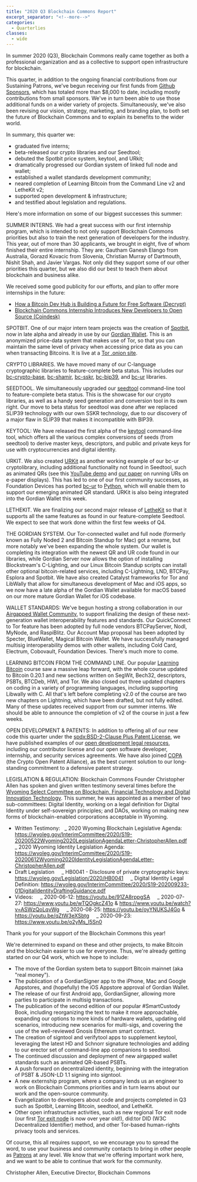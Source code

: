 ```yaml
---
title: "2020 Q3 Blockchain Commons Report"
excerpt_separator: "<!--more-->"
categories:
  - Quarterlies
classes:
  - wide
---
```


In summer 2020 (Q3), Blockchain Commons really came together as both a professional organization and as a collective to support open infrastructure for blockchain.

This quarter, in addition to the ongoing financial contributions from our Sustaining Patrons, we've begun receiving our first funds from [Github Sponsors](https://github.com/sponsors/BlockchainCommons), which has totaled more than $8,000 to date, including mostly contributions from small sponsors. We've in turn been able to use those additional funds on a wider variety of projects. Simultaneously, we've also been revising our vision, strategy, marketing, and branding plan, to both set the future of Blockchain Commons and to explain its benefits to the wider world.

<!--more-->

In summary, this quarter we:

- graduated five interns;
- beta-released our crypto libraries and our Seedtool;
- debuted the Spotbit price system, keytool, and URkit;
- dramatically progressed our Gordian system of linked full node and wallet;
- established a wallet standards development community;
- neared completion of Learning Bitcoin from the Command Line v2 and LetheKit v2;
- supported open development & infrastructure;
- and testified about legislation and regulations.

Here's more information on some of our biggest successes this summer:

SUMMER INTERNS. We had a great success with our first internship program, which is intended to not only support Blockchain Commons priorities but also to train the next generation of developers for the industry. This year, out of more than 30 applicants, we brought in eight, five of whom finished their entire internship. They are: Gautham Ganesh Elango from Australia, Gorazd Kovacic from Slovenia, Christian Murray of Dartmouth, Nishit Shah, and Javier Vargas. Not only did they support some of our other priorities this quarter, but we also did our best to teach them about blockchain and business alike.

We received some good publicity for our efforts, and plan to offer more internships in the future:

- [How a Bitcoin Dev Hub is Building a Future for Free Software (Decrypt)](https://decrypt.co/34555/how-bitcoin-dev-hub-building-future-free-software)
- [Blockchain Commons Internship Introduces New Developers to Open Source (Coindesk)](https://www.coindesk.com/blockchain-commons-interns-open-source-developers)

SPOTBIT. One of our major intern team projects was the creation of [Spotbit](http://www.spotbit.info), now in late alpha and already in use by our [Gordian Wallet](http://www.GordianWallet.com). This is an anonymized price-data system that makes use of Tor, so that you can maintain the same level of privacy when accessing price data as you can when transacting Bitcoins. It is live at a [Tor .onion site](h6zwwkcivy2hjys6xpinlnz2f74dsmvltzsd4xb42vinhlcaoe7fdeqd.onion).

CRYPTO LIBRARIES. We have moved many of our C-language cryptographic libraries to feature-complete beta status. This includes our [bc-crypto-base](https://github.com/BlockchainCommons/bc-crypto-base), [bc-shamir](https://github.com/blockchainCommons/bc-shamir/), [bc-sskr](https://github.com/BlockchainCommons/bc-sskr), [bc-bip39](https://github.com/BlockchainCommons/bc-bip39), and [bc-ur](https://github.com/BlockchainCommons/bc-ur) libraries.

SEEDTOOL. We simultaneously upgraded our [seedtool](https://github.com/blockchainCommons/seedtool-cli) command-line tool to feature-complete beta status. This is the showcase for our crypto libraries, as well as a handy seed generation and conversion tool in its own right. Our move to beta status for seedtool was done after we replaced SLIP39 technology with our own SSKR technology, due to our discovery of a major flaw in SLIP39 that makes it incompatible with BIP39.

KEYTOOL: We have released the first alpha of the [keytool](https://github.com/blockchainCommons/keytool-cli) command-line tool, which offers all the various complex conversions of seeds (from seedtool) to derive master keys, descriptors, and public and private keys for use with cryptocurrencies and digital identity.

URKIT. We also created [URKit](https://github.com/BlockchainCommons/URKit) as another working example of our bc-ur cryptolibrary, including additional functionality not found in Seedtool, such as animated QRs (see this [YouTube demo](https://www.youtube.com/watch?v=t-GGZ9FyuT8) and [our paper](https://github.com/BlockchainCommons/Research/blob/master/papers/bcr-2020-014-urs-on-epaper.md) on running URs on e-paper displays). This has led to one of our first community successes, as Foundation Devices has ported [bc-ur](https://github.com/BlockchainCommons/bc-ur) to [Python](https://github.com/Foundation-Devices/foundation-ur-py), which will enable them to support our emerging animated QR standard. URKit is also being integrated into the Gordian Wallet this week.

LETHEKIT. We are finalizing our second major release of [LetheKit](https://LetheKit.com) so that it supports all the same features as found in our feature-complete Seedtool. We expect to see that work done within the first few weeks of Q4.

THE GORDIAN SYSTEM. Our Tor-connected wallet and full node (formerly known as Fully Noded 2 and Bitcoin Standup for Mac) got a rename, but more notably we've been expanding the whole system. Our wallet is completing its integration with the newest QR and UR code found in our libraries, while Gordian Server now allows the option of installing Blockstream's C-Lighting, and our Linux Bitcoin Standup scripts can install other optional bitcoin-related services, including C-Lightning, LND, BTCPay, Esplora and Spotbit. We have also created Catalyst frameworks for Tor and LibWally that allow for simultaneous development of Mac and iOS apps, so we now have a late alpha of the Gordian Wallet available for macOS based on our more mature Gordian Wallet for iOS codebase.

WALLET STANDARDS: We've begun hosting a strong collaboration in our [Airgapped Wallet Community](https://github.com/BlockchainCommons/Airgapped-Wallet-Community), to support finalizing the design of these next-generation wallet interoperability features and standards. Our QuickConnect to Tor feature has been adopted by full node vendors BTCPayServer, Nodl, MyNode, and RaspiBlitz. Our Account Map proposal has been adopted by Specter, BlueWallet, Magical Bitcoin Wallet. We have successfully managed multisig interoperability demos with other wallets, including Cold Card, Electrum, Cobovault, Foundation Devices. There's much more to come.

LEARNING BITCOIN FROM THE COMMAND LINE. Our popular [Learning Bitcoin](https://github.com/BlockchainCommons/Learning-Bitcoin-from-the-Command-Line) course saw a massive leap forward, with the whole course updated to Bitcoin 0.20.1 and new sections written on SegWit, Bech32, descriptors, PSBTs, BTCDeb, HWI, and Tor. We also closed out three updated chapters on coding in a variety of programming languages, including supporting Libwally with C. All that's left before completing v2.0 of the course are two new chapters on Lightning, which have been drafted, but not fully edited. Many of these updates received support from our summer interns. We should be able to announce the completion of v2 of the course in just a few weeks.

OPEN DEVELOPMENT & PATENTS: In addition to offering all of our new code this quarter under the [spdx:BSD-2-Clause Plus Patent License](https://spdx.org/licenses/BSD-2-Clause-Patent.html), we have published examples of our [open development legal resources](https://github.com/blockchainCommons/open-development), including our contributor license and our open software developer, internship, and security services agreements. We have also joined [COPA](https://open-patent.org) (the Crypto Open Patent Alliance), as the best current solution to our long-standing commitment to a defensive patent strategy.

LEGISLATION & REGULATION: Blockchain Commons Founder Christopher Allen has spoken and given written testimony several times before the [Wyoming Select Committee on Blockchain, Financial Technology and Digital Innovation Technology](https://wyoleg.gov/Committees/2020/S19). This summer, he was appointed as a member of two sub-committees: Digital Identity, working on a legal definition for Digital Identity under self-sovereign principles; and DAOs, working on making new forms of blockchain-enabled corporations acceptable in Wyoming.

- Written Testimony:
    _ 2020 Wyoming Blockchain Legislative Agenda: https://wyoleg.gov/InterimCommittee/2020/S19-20200522Wyoming2020LegislationAgendaLetter-ChristopherAllen.pdf
    _ 2020 Wyoming Identity Legislation Agenda: https://wyoleg.gov/InterimCommittee/2020/S19-20200612Wyoming2020IdentityLegislationAgendaLetter-ChristopherAllen.pdf
- Draft Legislation
      _ HB0041 - Disclosure of private cryptographic keys: https://wyoleg.gov/Legislation/2020/HB0041
      _ Digital Identity Legal Definition: https://wyoleg.gov/InterimCommittee/2020/S19-202009233-01DigitalIdentityDraftingGuidance.pdf
- Videos:
      _ 2020-06-12: https://youtu.be/91ZA8rppgSA
      _ 2020-07-27: https://www.youtu.be/wTQOgkcZ41o & https://www.youtu.be/watch?v=ASWzQoLqvWg
      _ 2020-08-25: https://youtu.be/oyYNUKSJ4Go & https://youtu.be/qZtW3eXSbtg
      _ 2020-09-23: https://www.youtu.be/o2yMs_I5Sn0

Thank you for your support of the Blockchain Commons this year!

We're determined to expand on these and other projects, to make Bitcoin and the blockchain easier to use for everyone. Thus, we're already getting started on our Q4 work, which we hope to include:

- The move of the Gordian system beta to support Bitcoin mainnet (aka "real money").
- The publication of a GordianSigner app to the iPhone, Mac and Google Appstores, and (hopefully) the iOS Appstore approval of Gordian Wallet.
- The release of our first Android app, GordianSigner, allowing more parties to participate in multisig transactions.
- The publication of the second edition of our popular #SmartCustody Book, including reorganizing the text to make it more approachable, expanding our options to more kinds of hardware wallets, updating old scenarios, introducing new scenarios for multi-sigs, and covering the use of the well-reviewed Gnosis Ethereum smart contract.
- The creation of signtool and verifytool apps to supplement keytool, leveraging the latest HD and Schnorr signature technologies and adding to our erector set of command-line app companions to seedtool.
- The continued discussion and deployment of new airgapped wallet standards such as animated QR-based PSBTs.
- A push forward on decentralized identity, beginning with the integration of PSBT & JSON-LD 1.1 signing into signtool.
- A new externship program, where a company lends us an engineer to work on Blockchain Commons priorities and in turn learns about our work and the open-source community.
- Evangelization to developers about code and projects completed in Q3 such as Spotbit, Learning Bitcoin, seedtool, and LetheKit.
- Other open infrastructure activities, such as new regional Tor exit node (our first [Tor exit node](https://metrics.torproject.org/rs.html#details/644074F47257F9A906F9AA5C6B8926C1540A1DA8) is now over year old!), did:tor DID (W3C Decentralized Identifier) method, and other Tor-based human-rights privacy tools and services.

Of course, this all requires support, so we encourage you to spread the word, to use your business and community contacts to bring in other people as [Patrons](https://github.com/sponsors/BlockchainCommons) at any level. We know that we're offering important work here, and we want to be able to continue that work for the community.

Christopher Allen, Executive Director, Blockchain Commons
